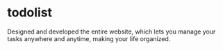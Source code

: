 todolist
========

Designed and developed the entire website, which lets you manage your tasks anywhere and anytime, making your life organized.
